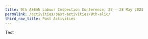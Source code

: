 ```yaml
---
title: 9th ASEAN Labour Inspection Conference, 27 - 28 May 2021
permalink: /activities/past-activities/9th-alic/
third_nav_title: Past Activities
---
```

Test